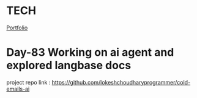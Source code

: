 # TECH
[Portfolio](https://www.lokeshdev.in/)

# Day-83 Working on ai agent  and explored langbase docs
project repo link : https://github.com/lokeshchoudharyprogrammer/cold-emails-ai
 
